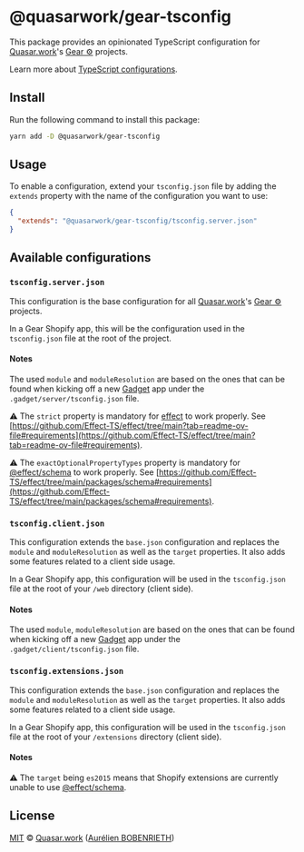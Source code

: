 # @quasarwork/gear-tsconfig

This package provides an opinionated TypeScript configuration for [Quasar.work]'s [Gear ⚙️] projects.

Learn more about [TypeScript configurations](https://www.typescriptlang.org/docs/handbook/tsconfig-json.html).

## Install

Run the following command to install this package:

```bash
yarn add -D @quasarwork/gear-tsconfig
```

## Usage

To enable a configuration, extend your `tsconfig.json` file by adding the `extends` property with the name of the configuration you want to use:

```json
{
  "extends": "@quasarwork/gear-tsconfig/tsconfig.server.json"
}
```

## Available configurations

### `tsconfig.server.json`

This configuration is the base configuration for all [Quasar.work]'s [Gear ⚙️] projects.

In a Gear Shopify app, this will be the configuration used in the `tsconfig.json` file at the root of the project.

#### Notes

The used `module` and `moduleResolution` are based on the ones that can be found when kicking off a new [Gadget] app under the `.gadget/server/tsconfig.json` file.

⚠️ The `strict` property is mandatory for [effect] to work properly. See [https://github.com/Effect-TS/effect/tree/main?tab=readme-ov-file#requirements](https://github.com/Effect-TS/effect/tree/main?tab=readme-ov-file#requirements).

⚠️ The `exactOptionalPropertyTypes` property is mandatory for [@effect/schema] to work properly. See [https://github.com/Effect-TS/effect/tree/main/packages/schema#requirements](https://github.com/Effect-TS/effect/tree/main/packages/schema#requirements).

### `tsconfig.client.json`

This configuration extends the `base.json` configuration and replaces the `module` and `moduleResolution` as well as the `target` properties. It also adds some features related to a client side usage.

In a Gear Shopify app, this configuration will be used in the `tsconfig.json` file at the root of your `/web` directory (client side).

#### Notes

The used `module`, `moduleResolution` are based on the ones that can be found when kicking off a new [Gadget] app under the `.gadget/client/tsconfig.json` file.

### `tsconfig.extensions.json`

This configuration extends the `base.json` configuration and replaces the `module` and `moduleResolution` as well as the `target` properties. It also adds some features related to a client side usage.

In a Gear Shopify app, this configuration will be used in the `tsconfig.json` file at the root of your `/extensions` directory (client side).

#### Notes

⚠️ The `target` being `es2015` means that Shopify extensions are currently unable to use [@effect/schema].

## License

[MIT] © [Quasar.work] ([Aurélien BOBENRIETH])

[Quasar.work]: https://quasar.work
[Gear ⚙️]: https://github.com/quasarwork/gear
[Gadget]: https://gadget.dev
[effect]: https://github.com/Effect-TS/effect/tree/main
[@effect/schema]: https://github.com/Effect-TS/effect/tree/main/packages/schema
[Aurélien BOBENRIETH]: https://github.com/aurelienbobernieth
[MIT]: https://github.com/quasarwork/gear/blob/main/LICENSE

